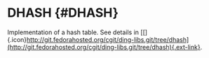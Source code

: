 DHASH {#DHASH}
=====

Implementation of a hash table. See details in
[[​]{.icon}http://git.fedorahosted.org/cgit/ding-libs.git/tree/dhash](http://git.fedorahosted.org/cgit/ding-libs.git/tree/dhash){.ext-link}.
